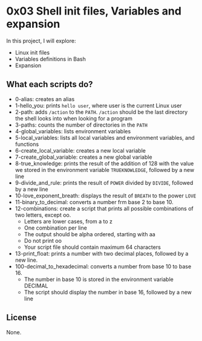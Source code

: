 # 0x03 Shell init files, Variables and expansion

In this project, I will explore:
* Linux init  files
* Variables definitions in Bash
* Expansion

## What each scripts do?

* 0-alias: creates an alias
* 1-hello_you: prints `hello user`, where user is the current Linux user
* 2-path: adds `/action` to the `PATH`. `/action` should be the last directory the shell looks into when looking for a program
* 3-paths: counts the number of directories in the `PATH`
* 4-global_variables: lists environment variables
* 5-local_variables: lists all local variables and environment variables, and functions
* 6-create_local_variable: creates a new local variable
* 7-create_global_variable: creates a new global variable
* 8-true_knowledge: prints the result of the addition of 128 with the value we stored in the environment variable `TRUEKNOWLEDGE`, followed by a new line
* 9-divide_and_rule: prints the result of `POWER` divided by `DIVIDE`, followed by a new line
* 10-love_exponent_breath: displays the result of `BREATH` to the power `LOVE`
* 11-binary_to_decimal: converts a number frm base 2 to base 10.
* 12-combinations: create a script that prints all possible combinations of two letters, except oo.
  * Letters are lower cases, from a to z
  * One combination per line
  * The output should be alpha ordered, starting with aa
  * Do not print oo
  * Your script file should contain maximum 64 characters
* 13-print_float: prints a number with two decimal places, followed by a new line.
* 100-decimal_to_hexadecimal: converts a number from base 10 to base 16.
  - The number in base 10 is stored in the environment variable DECIMAL
  - The script should display the number in base 16, followed by a new line
  
## License

None.